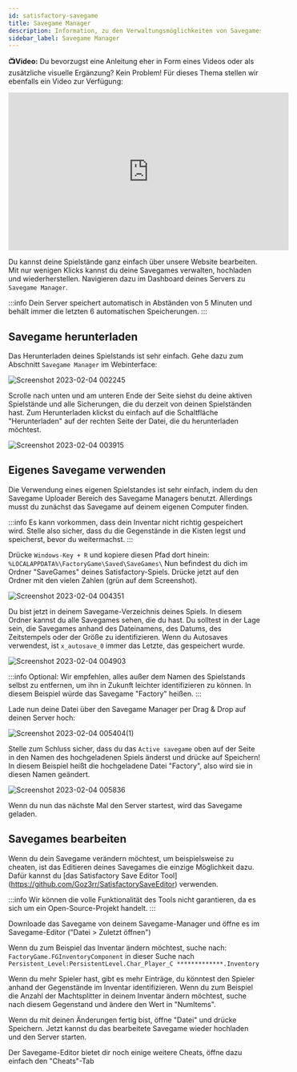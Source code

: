 ```yaml
---
id: satisfactory-savegame
title: Savegame Manager
description: Information, zu den Verwaltungsmöglichkeiten von Savegames über den Savegames Manager bei deinem Satisfactory Server von ZAP-Hosting - ZAP-Hosting.com Dokumentation
sidebar_label: Savegame Manager
---
```




**📺Video:** Du bevorzugst eine Anleitung eher in Form eines Videos oder als zusätzliche visuelle Ergänzung? Kein Problem! Für dieses Thema stellen wir ebenfalls ein Video zur Verfügung: 
<iframe width="560" height="315" src="https://www.youtube.com/embed/H-bdMJTQkSM" title="YouTube video player" frameborder="0" allow="accelerometer; autoplay; clipboard-write; encrypted-media; gyroscope; picture-in-picture" allowfullscreen></iframe>

Du kannst deine Spielstände ganz einfach über unsere Website bearbeiten. Mit nur wenigen Klicks kannst du deine Savegames verwalten, hochladen und wiederherstellen. Navigieren dazu im Dashboard deines Servers zu `Savegame Manager`.

:::info
Dein Server speichert automatisch in Abständen von 5 Minuten und behält immer die letzten 6 automatischen Speicherungen.
:::



## Savegame herunterladen

Das Herunterladen deines Spielstands ist sehr einfach. Gehe dazu zum Abschnitt `Savegame Manager` im Webinterface:

![Screenshot 2023-02-04 002245](https://user-images.githubusercontent.com/42719082/216734438-33eb2c0a-970c-4a8e-b250-ece262f94978.png)

Scrolle nach unten und am unteren Ende der Seite siehst du deine aktiven Spielstände und alle Sicherungen, die du derzeit von deinen Spielständen hast. Zum Herunterladen klickst du einfach auf die Schaltfläche "Herunterladen" auf der rechten Seite der Datei, die du herunterladen möchtest.

![Screenshot 2023-02-04 003915](https://user-images.githubusercontent.com/42719082/216735431-ad1fb5c8-773b-40b3-ad6e-62142415b9c6.png)



## Eigenes Savegame verwenden

Die Verwendung eines eigenen Spielstandes ist sehr einfach, indem du den Savegame Uploader Bereich des Savegame Managers benutzt.
Allerdings musst du zunächst das Savegame auf deinem eigenen Computer finden.

:::info
Es kann vorkommen, dass dein Inventar nicht richtig gespeichert wird. Stelle also sicher, dass du die Gegenstände in die Kisten legst und speicherst, bevor du weitermachst.
:::

Drücke `Windows-Key + R` und kopiere diesen Pfad dort hinein: `%LOCALAPPDATA%\FactoryGame\Saved\SaveGames\`
Nun befindest du dich im Ordner "SaveGames" deines Satisfactory-Spiels. Drücke jetzt auf den Ordner mit den vielen Zahlen (grün auf dem Screenshot).

![Screenshot 2023-02-04 004351](https://user-images.githubusercontent.com/42719082/216735823-397d0c03-5f4f-467c-8ceb-95dc3574d840.png)

Du bist jetzt in deinem Savegame-Verzeichnis deines Spiels. In diesem Ordner kannst du alle Savegames sehen, die du hast.
Du solltest in der Lage sein, die Savegames anhand des Dateinamens, des Datums, des Zeitstempels oder der Größe zu identifizieren. Wenn du Autosaves verwendest, ist `x_autosave_0` immer das Letzte, das gespeichert wurde.

![Screenshot 2023-02-04 004903](https://user-images.githubusercontent.com/42719082/216736126-9ead16f1-1f81-410c-8271-fdb915fac348.png)

:::info
Optional: Wir empfehlen, alles außer dem Namen des Spielstands selbst zu entfernen, um ihn in Zukunft leichter identifizieren zu können. In diesem Beispiel würde das Savegame "Factory" heißen.
:::

Lade nun deine Datei über den Savegame Manager per Drag & Drop auf deinen Server hoch:

![Screenshot 2023-02-04 005404(1)](https://user-images.githubusercontent.com/42719082/216736491-11424805-59c3-421f-bb84-e3b3ab8e6da1.png)

Stelle zum Schluss sicher, dass du das `Active savegame` oben auf der Seite in den Namen des hochgeladenen Spiels änderst und drücke auf Speichern! In diesem Beispiel heißt die hochgeladene Datei "Factory", also wird sie in diesen Namen geändert.

![Screenshot 2023-02-04 005836](https://user-images.githubusercontent.com/42719082/216736588-9b0a8258-8f06-4f48-9645-48c0d25c22f6.png)

Wenn du nun das nächste Mal den Server startest, wird das Savegame geladen.



## Savegames bearbeiten
Wenn du dein Savegame verändern möchtest, um beispielsweise zu cheaten, ist das Editieren deines Savegames die einzige Möglichkeit dazu.
Dafür kannst du [das Satisfactory Save Editor Tool] (https://github.com/Goz3rr/SatisfactorySaveEditor) verwenden.

:::info
Wir können die volle Funktionalität des Tools nicht garantieren, da es sich um ein Open-Source-Projekt handelt. 
:::

Downloade das Savegame von deinem Savegame-Manager und öffne es im Savegame-Editor ("Datei > Zuletzt öffnen")

Wenn du zum Beispiel das Inventar ändern möchtest, suche nach:
`FactoryGame.FGInventoryComponent` in dieser Suche nach `Persistent_Level:PersistentLevel.Char_Player_C *************.Inventory`

Wenn du mehr Spieler hast, gibt es mehr Einträge, du könntest den Spieler anhand der Gegenstände im Inventar identifizieren. Wenn du zum Beispiel die Anzahl der Machtsplitter in deinem Inventar ändern möchtest, suche nach diesem Gegenstand und ändere den Wert in "NumItems".

Wenn du mit deinen Änderungen fertig bist, öffne "Datei" und drücke Speichern. Jetzt kannst du das bearbeitete Savegame wieder hochladen und den Server starten.

Der Savegame-Editor bietet dir noch einige weitere Cheats, öffne dazu einfach den "Cheats"-Tab
